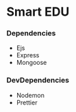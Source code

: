 # Smart EDU

### Dependencies

- Ejs
- Express
- Mongoose

### DevDependencies

- Nodemon
- Prettier
